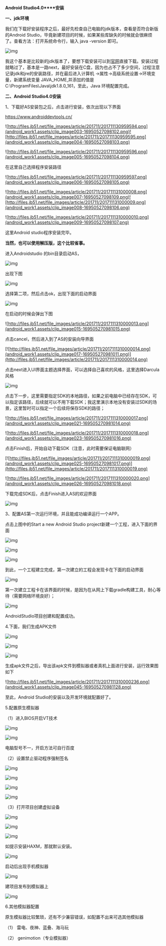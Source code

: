 **Android Studio4.0****安装**

**一、jdk环境**

我们在下载好安装程序之后，最好先检查自己电脑的jdk版本，查看是否符合新版的Android Studio，毕竟新建项目的时候，如果某些库缺失的时候就会很麻烦了。查看方法：打开系统命令行，输入 java -version 即可。

![img](android_work1.assets/clip_image002-16950527098101.jpg)

我这个基本是比较新的jdk版本了，要想下载安装可以到[官网](http://www.oracle.com/technetwork/java/javase/downloads/jdk8-downloads-2133151.html)直接下载。安装过程就略过了，基本是一路next，最好安装在C盘，因为也占不了多少空间，过程注意记录jdk和jre的安装路径，并在最后进入计算机 ->属性->高级系统设置->环境变量，新建系统变量 JAVA_HOME,并添加的值是C:\ProgramFiles\Java\jdk1.8.0_161，至此，Java 环境配置完成。

**二、Android Studio4.0安装**

 1、下载好AS安装包之后，点击进行安装，依次出现以下界面

https://www.androiddevtools.cn/

![http://files.jb51.net/file_images/article/201711/201711130959594.png](android_work1.assets/clip_image003-16950527098102.png)![http://files.jb51.net/file_images/article/201711/201711130959595.png](android_work1.assets/clip_image004-16950527098103.png)

![http://files.jb51.net/file_images/article/201711/201711130959596.png](android_work1.assets/clip_image005-16950527098104.png)

在这里自己选择程序安装路径

![http://files.jb51.net/file_images/article/201711/201711130959597.png](android_work1.assets/clip_image006-16950527098105.png)

![http://files.jb51.net/file_images/article/201711/201711131000008.png](android_work1.assets/clip_image007-16950527098109.png)![http://files.jb51.net/file_images/article/201711/201711131000009.png](android_work1.assets/clip_image008-16950527098106.png)

![http://files.jb51.net/file_images/article/201711/2017111310000010.png](android_work1.assets/clip_image009-16950527098107.png)

这里Android studio程序安装完毕。

**当然，也可以使用解压版，这个比较省事。**

进入Androidstudio 的bin目录启动AS，

![img](android_work1.assets/clip_image011-16950527098108.jpg)

出现下图

![img](android_work1.assets/clip_image012-169505270981010.png)

选择第二项，然后点击ok，出现下面的启动界面

![img](android_work1.assets/clip_image014-169505270981012.jpg)

在启动的时候会弹出下图

![http://files.jb51.net/file_images/article/201711/2017111310000013.png](android_work1.assets/clip_image015-169505270981015.png)

点击cancel，然后进入到了AS的安装向导界面

[![http://files.jb51.net/file_images/article/201711/2017111310000014.png](android_work1.assets/clip_image017-169505270981011.png)](http://files.jb51.net/file_images/article/201711/2017111310000014.png)

点击next进入UI界面主题选择界面，可以选择自己喜欢的风格，这里选择Darcula风格

![img](android_work1.assets/clip_image019-169505270981013.jpg)

点击下一步，这里需要指定SDK的本地路径，如果之前电脑中已经存在SDK，可以指定该路径，后续就可以不用下载SDK；我这里演示本地没有安装过SDK的场景，这里暂时可以指定一个后续将保存SDK的路径；

![http://files.jb51.net/file_images/article/201711/2017111310000017.png](android_work1.assets/clip_image021-169505270981014.png)

![http://files.jb51.net/file_images/article/201711/2017111310000018.png](android_work1.assets/clip_image023-169505270981016.png)

点击Finish后，开始自动下载SDK（注意，此时需要保证电脑联网）

[![http://files.jb51.net/file_images/article/201711/2017111310000019.png](android_work1.assets/clip_image025-169505270981017.png)](http://files.jb51.net/file_images/article/201711/2017111310000019.png)

![http://files.jb51.net/file_images/article/201711/2017111310000020.png](android_work1.assets/clip_image026-169505270981018.png)

下载完成SDK后，点击Finish进入AS的欢迎界面

 

![img](android_work1.assets/clip_image028-169505270981019.jpg)

3、配置AS第一次运行环境，并且能成功编译运行一个APP。

点击上图中的Start a new Android Studio project新建一个工程，进入下面的界面

![img](android_work1.assets/clip_image030-169505270981020.jpg)

![img](android_work1.assets/clip_image032-169505270981021.jpg)

![img](android_work1.assets/clip_image034-169505270981023.jpg)

 

 

 

到此，一个工程建立完成，第一次建立的工程会发现卡在下面的启动界面

 

![img](android_work1.assets/clip_image036-169505270981022.jpg)

第一次建立工程卡在该界面的时候，是因为在从网上下载gradle构建工具，耐心等待（需要网络环境良好）；

![img](android_work1.assets/clip_image038-169505270981024.jpg)

AndroidStudio项目创建和配置成功。

4.下面，我们生成APK文件

![img](android_work1.assets/clip_image040-169505270981025.jpg)

 

![img](android_work1.assets/clip_image042-169505270981127.jpg)

![img](android_work1.assets/clip_image044-169505270981126.jpg)

生成apk文件之后，导出该apk文件到模拟器或者真机上面进行安装，运行效果图如下

![http://files.jb51.net/file_images/article/201711/2017111310000236.png](android_work1.assets/clip_image045-169505270981128.png)

至此，Android Studio的安装以及开发环境就配置好了。

5.配置原生模拟器

（1）进入BIOS开启VT技术

![img](android_work1.assets/clip_image047-169505270981129.jpg)

![img](android_work1.assets/clip_image049-169505270981130.jpg)

 

 电脑型号不一，开启方法可自行百度

（2）设置禁止驱动程序强制签名

 

![img](android_work1.assets/clip_image051-169505270981131.jpg)

 ![img](file:///C:/Users/SQUARES/AppData/Local/Temp/msohtmlclip1/01/clip_image052.png)

![img](file:///C:/Users/SQUARES/AppData/Local/Temp/msohtmlclip1/01/clip_image053.png)

 ![img](file:///C:/Users/SQUARES/AppData/Local/Temp/msohtmlclip1/01/clip_image054.png)

（3）打开项目创建虚拟设备

![img](android_work1.assets/clip_image056-169505270981135.jpg)

![img](android_work1.assets/clip_image058-169505270981137.jpg)

 ![img](android_work1.assets/clip_image060-169505270981136.jpg)

如提示安装HAXM，那就默认安装。

![img](android_work1.assets/clip_image062-169505270981139.jpg)

启动后出现手机模拟器

 

![img](android_work1.assets/clip_image064-169505270981138.jpg)

建项目发布到模拟器上

![img](android_work1.assets/clip_image066-169505270981140.jpg)

6.其他模拟器配置

原生模拟器比较繁琐，还有不少兼容错误，如配置不出来可选其他模拟器

（1）   雷电、夜神、蓝叠、海马玩

（2）   genimotion（专业模拟器）